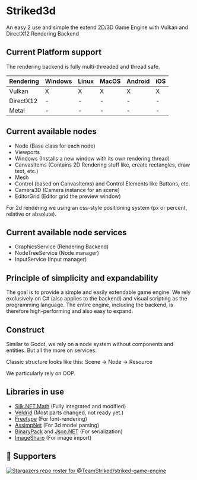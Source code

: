 # Striked3d

An easy 2 use and simple the extend 2D/3D Game Engine with Vulkan and DirectX12 Rendering Backend

## Current Platform support

The rendering backend is fully multi-threaded and thread safe.

| Rendering 	| Windows 	| Linux 	| MacOS 	| Android 	| iOS 	|
|-----------	|---------	|-------	|-------	|---------	|-----	|
| Vulkan    	| X       	| X     	| X     	| X       	| X   	|
| DirectX12 	| -       	| -     	| -     	| -       	| -   	|
| Metal     	| -       	| -     	| -     	| -       	| -   	

## Current available nodes

* Node (Base class for each node)
* Viewports
* Windows (Installs a new window with its own rendering thread)
* CanvasItems (Contains 2D Rendering stuff like, create rectangles, draw text, etc.)
* Mesh
* Control (based on CanvasItems) and Control Elements like Buttons, etc.
* Camera3D (Camera instance for an scene)
* EditorGrid (Editor grid the preview window)

For 2d rendering we using an css-style positioning system (px or percent, relative or absolute).

## Current available node services

* GraphicsService (Rendering Backend)
* NodeTreeService (Node manager)
* InputService (Input manager)

## Principle of simplicity and expandability

The goal is to provide a simple and easily extendable game engine. We rely exclusively 
on C# (also applies to the backend) and visual scripting as the programming language. 
The entire engine, including the backend, is therefore high-performing and also easy to expand.

## Construct

Similar to Godot, we rely on a node system without components and entities. But all the more on services.

Classic structure looks like this: Scene -> Node -> Resource

We particularly rely on OOP.

## Libraries in use

* [Silk.NET.Math](https://github.com/dotnet/Silk.NET/tree/main/src/Maths) (Fully integrated and modified)
* [Veldrid](https://github.com/mellinoe/veldrid)  (Most parts changed, not ready yet.)
* [Freetype](https://github.com/freetype) (For font-rendering)
* [AssimpNet](https://bitbucket.org/Starnick/assimpnet/src/master/) (For 3d model parsing)
* [BinaryPack](https://github.com/Sergio0694/BinaryPack) and [Json.NET](https://github.com/JamesNK/Newtonsoft.Json) (For serialization)
* [ImageSharp](https://github.com/SixLabors/ImageSharp) (For image import)

## :clap: Supporters

[![Stargazers repo roster for @TeamStriked/striked-game-engine](https://reporoster.com/stars/TeamStriked/striked3d)](https://github.com/TeamStriked/striked3d)

